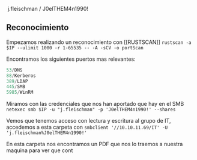  j.fleischman / J0elTHEM4n1990!
## Reconocimiento
Empezamos realizando un reconocimiento con [[RUSTSCAN]]
`rustscan -a $IP --ulimit 1000 -r 1-65535 -- -A -sCV -o portScan`

Encontramos los siguientes puertos mas relevantes:
```js
53/DNS
88/Kerberos
389/LDAP
445/SMB
5985/WinRM
```

Miramos con las credenciales que nos han aportado que hay en el SMB
`netexec smb $IP -u "j.fleischman" -p 'J0elTHEM4n1990!' --shares`

Vemos que tenemos acceso con lectura y escritura al grupo de IT, accedemos a esta carpeta con
`smbclient '//10.10.11.69/IT' -U 'j.fleischman%J0elTHEM4n1990!'`

En esta carpeta nos encontramos un PDF que nos lo traemos a nuestra maquina para ver que cont

